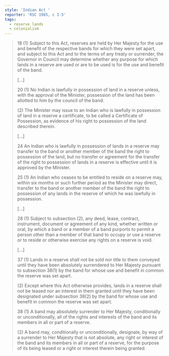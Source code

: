 ```yaml
---
style: 'Indian Act '
reporter: 'RSC 1985, c I-5'
tags:
  - reserve lands
  - colonialism
---
```


> 18 (1) Subject to this Act, reserves are held by Her Majesty for the use and benefit of the respective bands for which they were set apart, and subject to this Act and to the terms of any treaty or surrender, the Governor in Council may determine whether any purpose for which lands in a reserve are used or are to be used is for the use and benefit of the band.
> 
> […]
> 
> 20 (1) No Indian is lawfully in possession of land in a reserve unless, with the approval of the Minister, possession of the land has been allotted to him by the council of the band.
>
>(2) The Minister may issue to an Indian who is lawfully in possession of land in a reserve a certificate, to be called a Certificate of Possession, as evidence of his right to possession of the land described therein.
>
> […]
> 
> 24 An Indian who is lawfully in possession of lands in a reserve may transfer to the band or another member of the band the right to possession of the land, but no transfer or agreement for the transfer of the right to possession of lands in a reserve is effective until it is approved by the Minister.
> 
> 25 (1) An Indian who ceases to be entitled to reside on a reserve may, within six months or such further period as the Minister may direct, transfer to the band or another member of the band the right to possession of any lands in the reserve of which he was lawfully in possession.
> 
> […]
> 
> 28 (1) Subject to subsection (2), any deed, lease, contract, instrument, document or agreement of any kind, whether written or oral, by which a band or a member of a band purports to permit a person other than a member of that band to occupy or use a reserve or to reside or otherwise exercise any rights on a reserve is void.
>
>[…]
>
> 37 (1) Lands in a reserve shall not be sold nor title to them conveyed until they have been absolutely surrendered to Her Majesty pursuant to subsection 38(1) by the band for whose use and benefit in common the reserve was set apart.
>
>(2) Except where this Act otherwise provides, lands in a reserve shall not be leased nor an interest in them granted until they have been designated under subsection 38(2) by the band for whose use and benefit in common the reserve was set apart.
>
> 38 (1) A band may absolutely surrender to Her Majesty, conditionally or unconditionally, all of the rights and interests of the band and its members in all or part of a reserve.
>
>(2) A band may, conditionally or unconditionally, designate, by way of a surrender to Her Majesty that is not absolute, any right or interest of the band and its members in all or part of a reserve, for the purpose of its being leased or a right or interest therein being granted.
